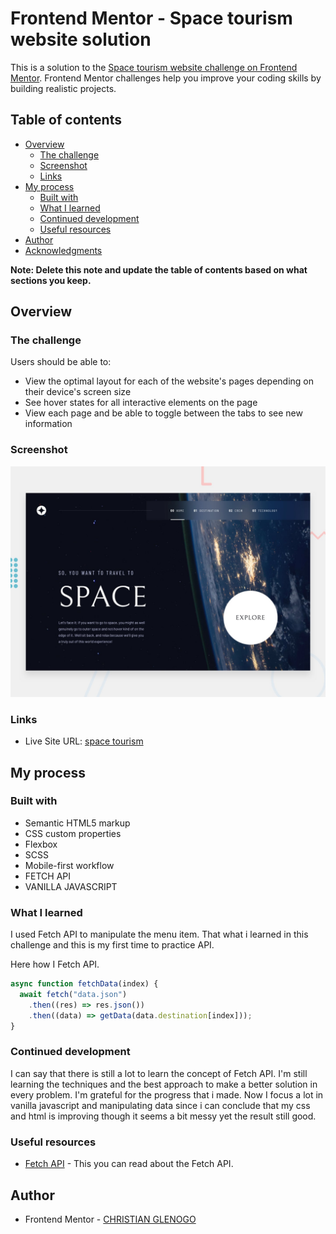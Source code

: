 # Frontend Mentor - Space tourism website solution

This is a solution to the [Space tourism website challenge on Frontend Mentor](https://www.frontendmentor.io/challenges/space-tourism-multipage-website-gRWj1URZ3). Frontend Mentor challenges help you improve your coding skills by building realistic projects.

## Table of contents

- [Overview](#overview)
  - [The challenge](#the-challenge)
  - [Screenshot](#screenshot)
  - [Links](#links)
- [My process](#my-process)
  - [Built with](#built-with)
  - [What I learned](#what-i-learned)
  - [Continued development](#continued-development)
  - [Useful resources](#useful-resources)
- [Author](#author)
- [Acknowledgments](#acknowledgments)

**Note: Delete this note and update the table of contents based on what sections you keep.**

## Overview

### The challenge

Users should be able to:

- View the optimal layout for each of the website's pages depending on their device's screen size
- See hover states for all interactive elements on the page
- View each page and be able to toggle between the tabs to see new information

### Screenshot

![](./preview.jpg)

### Links

- Live Site URL: [space tourism](https://christianglenogo.github.io/space-tourism/)

## My process

### Built with

- Semantic HTML5 markup
- CSS custom properties
- Flexbox
- SCSS
- Mobile-first workflow
- FETCH API
- VANILLA JAVASCRIPT

### What I learned

I used Fetch API to manipulate the menu item. That what i learned in this challenge and this is my first time to practice API.

Here how I Fetch API.

```js
async function fetchData(index) {
  await fetch("data.json")
    .then((res) => res.json())
    .then((data) => getData(data.destination[index]));
}
```

### Continued development

I can say that there is still a lot to learn the concept of Fetch API. I'm still learning the techniques and the best approach to make a better solution in every problem. I'm grateful for the progress that i made. Now I focus a lot in vanilla javascript and manipulating data since i can conclude that my css and html is improving though it seems a bit messy yet the result still good.

### Useful resources

- [Fetch API](https://developer.mozilla.org/en-US/docs/Web/API/Fetch_API/Using_Fetch) - This you can read about the Fetch API.

## Author

- Frontend Mentor - [CHRISTIAN GLENOGO](https://www.frontendmentor.io/profile/CHRISTIANGLENOGO)
